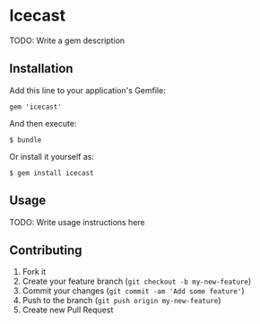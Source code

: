 # Icecast

TODO: Write a gem description

## Installation

Add this line to your application's Gemfile:

    gem 'icecast'

And then execute:

    $ bundle

Or install it yourself as:

    $ gem install icecast

## Usage

TODO: Write usage instructions here

## Contributing

1. Fork it
2. Create your feature branch (`git checkout -b my-new-feature`)
3. Commit your changes (`git commit -am 'Add some feature'`)
4. Push to the branch (`git push origin my-new-feature`)
5. Create new Pull Request
